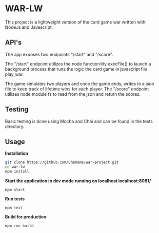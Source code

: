 # WAR-LW

This project is a lightweight version of the card game war written with NodeJs and Javascript.



## API's
The app exposes two endpoints "/start" and "/score".

The "/start" endpoint utilizes the node functionility execFile() to launch a background process that runs the logic the card game in javascript file play_war.

The game simulates two players and once the game ends, writes to a json file to keep track of lifetime wins for each player. The "/score" endpoint utilizes node module fs to read from the json and return the scores.

## Testing
Basic testing is done using Mocha and Chai and can be found in the tests directory.


## Usage
**Installation**

```bash
git clone https://github.com/Chomama/war-project.git
cd war-lw
npm install
```
**Start the application in dev mode running on localhost localhost:8081/**

```
npm start
```

**Run tests**
```
npm test
```

**Build for production**
```
npm run build
```
